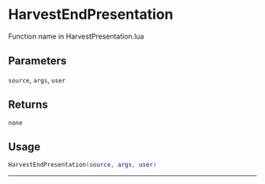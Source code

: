 # HarvestEndPresentation
Function name in HarvestPresentation.lua
## Parameters
`source`, `args`, `user`
## Returns
`none`
## Usage
```lua
HarvestEndPresentation(source, args, user)
```
---
